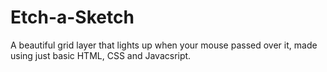 # Etch-a-Sketch
A beautiful grid layer that lights up when your mouse passed over it, made using just basic HTML, CSS and Javacsript.